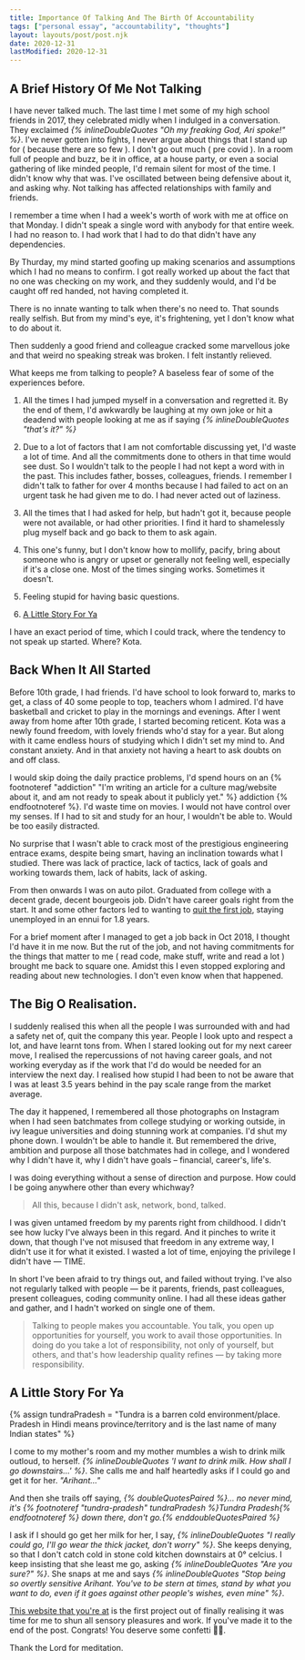 ```yaml
---
title: Importance Of Talking And The Birth Of Accountability
tags: ["personal essay", "accountability", "thoughts"]
layout: layouts/post/post.njk
date: 2020-12-31
lastModified: 2020-12-31
---
```


## A Brief History Of Me Not Talking

I have never talked much. The last time I met some of my high school friends in 2017, they celebrated midly when I indulged in a conversation. They exclaimed _{% inlineDoubleQuotes "Oh my freaking God, Ari spoke!" %}_. I've never gotten into fights, I never argue about things that I stand up for ( because there are so few ). I don't go out much ( pre covid ). In a room full of people and buzz, be it in office, at a house party, or even a social gathering of like minded people, I'd remain silent for most of the time. I didn't know why that was. I've oscillated between being defensive about it, and asking why. Not talking has affected relationships with family and friends.

I remember a time when I had a week's worth of work with me at office on that Monday. I didn't speak a single word with anybody for that entire week. I had no reason to. I had work that I had to do that didn't have any dependencies.

By Thurday, my mind started goofing up making scenarios and assumptions which I had no means to confirm. I got really worked up about the fact that no one was checking on my work, and they suddenly would, and I'd be caught off red handed, not having completed it.

There is no innate wanting to talk when there's no need to. That sounds really selfish. But from my mind's eye, it's frightening, yet I don't know what to do about it.

Then suddenly a good friend and colleague cracked some marvellous joke and that weird no speaking streak was broken. I felt instantly relieved.

What keeps me from talking to people? A baseless fear of some of the experiences before.

1. All the times I had jumped myself in a conversation and regretted it. By the end of them, I'd awkwardly be laughing at my own joke or hit a deadend with people looking at me as if saying _{% inlineDoubleQuotes "that's it?" %}_

2. Due to a lot of factors that I am not comfortable discussing yet, I'd waste a lot of time. And all the commitments done to others in that time would see dust. So I wouldn't talk to the people I had not kept a word with in the past. This includes father, bosses, colleagues, friends. I remember I didn't talk to father for over 4 months because I had failed to act on an urgent task he had given me to do. I had never acted out of laziness.

3. All the times that I had asked for help, but hadn't got it, because people were not available, or had other priorities. I find it hard to shamelessly plug myself back and go back to them to ask again.

4. This one's funny, but I don't know how to mollify, pacify, bring about someone who is angry or upset or generally not feeling well, especially if it's a close one. Most of the times singing works. Sometimes it doesn't.

5. Feeling stupid for having basic questions.

6. [A Little Story For Ya](#a-little-story-for-ya)

I have an exact period of time, which I could track, where the tendency to not speak up started. Where? Kota.

## Back When It All Started

Before 10th grade, I had friends. I'd have school to look forward to, marks to get, a class of 40 some people to top, teachers whom I admired. I'd have basketball and cricket to play in the mornings and evenings. After I went away from home after 10th grade, I started becoming reticent. Kota was a newly found freedom, with lovely friends who'd stay for a year. But along with it came endless hours of studying which I didn't set my mind to. And constant anxiety. And in that anxiety not having a heart to ask doubts on and off class.

I would skip doing the daily practice problems, I'd spend hours on an {% footnoteref "addiction" "I'm writing an article for a culture mag/website about it, and am not ready to speak about it publicly yet." %} addiction {% endfootnoteref %}. I'd waste time on movies. I would not have control over my senses. If I had to sit and study for an hour, I wouldn't be able to. Would be too easily distracted.

No surprise that I wasn't able to crack most of the prestigious engineering entrace exams, despite being smart, having an inclination towards what I studied. There was lack of practice, lack of tactics, lack of goals and working towards them, lack of habits, lack of asking.

<!--
- not having much knowledge about things

~~Since I've never really spoken with people about things that'd instigate action, creation, learning, discussion, polite healthy arguments, this year I found myself troubled by how much I should have known and didn't know.~~

Doubt creeped in like angry 🍯🐝s inside the house. I doubted if I had been a good son, a good brother, a good friend to others, and I got gigantic NOs to all of those. More, I didn't know how to change that. So not knowing what to do, I just started down the memory lane. -->


From then onwards I was on auto pilot. Graduated from college with a decent grade, decent bourgeois job. Didn't have career goals right from the start. It and some other factors led to wanting to [quit the first job](http://gdad-s-river.github.io/blog/goodbye-sapient), staying unemployed in an ennui for 1.8 years.

For a brief moment after I managed to get a job back in Oct 2018, I thought I'd have it in me now. But the rut of the job, and not having commitments for the things that matter to me ( read code, make stuff, write and read a lot ) brought me back to square one. Amidst this I even stopped exploring and reading about new technologies. I don't even know when that happened.

## The Big O Realisation.

I suddenly realised this when all the people I was surrounded with and had a safety net of, quit the company this year. People I look upto and respect a lot, and have learnt tons from. When I stared looking out for my next career move, I realised the repercussions of not having career goals, and not working everyday as if the work that I'd do would be needed for an interview the next day. I realised how stupid I had been to not be aware that I was at least 3.5 years behind in the pay scale range from the market average.

The day it happened, I remembered all those photographs on Instagram when I had seen batchmates from college studying or working outside, in ivy league universities and doing stunning work at companies. I'd shut my phone down. I wouldn't be able to handle it. But remembered the drive, ambition and purpose all those batchmates had in college, and I wondered why I didn't have it, why I didn't have goals – financial, career's, life's.

I was doing everything without a sense of direction and purpose. How could I be going anywhere other than every whichway?

> All this, because I didn't ask, network, bond, talked.

I was given untamed freedom by my parents right from childhood. I didn't see how lucky I've always been in this regard. And it pinches to write it down, that though I've not misused that freedom in any extreme way, I didn't use it for what it existed. I wasted a lot of time, enjoying the privilege I didn't have — TIME.

In short I've been afraid to try things out, and failed without trying. I've also not regularly talked with people — be it parents, friends, past colleagues, present colleagues, coding community online. I had all these ideas gather and gather, and I hadn't worked on single one of them.

> Talking to people makes you accountable. You talk, you open up opportunities for yourself, you work to avail those opportunities. In doing do you take a lot of responsibility, not only of yourself, but others, and that's how leadership quality refines — by taking more responsibility.

## A Little Story For Ya

{% assign tundraPradesh = "Tundra is a barren cold environment/place. Pradesh in Hindi means province/territory and is the last name of many Indian states" %}

I come to my mother's room and my mother mumbles a wish to drink milk outloud, to herself. _{% inlineDoubleQuotes 'I want to drink milk. How shall I go downstairs…' %}_. She calls me and half heartedly asks if I could go and get it for her. _"Arihant…"_

And then she trails off saying, _{% doubleQuotesPaired %}… no never mind, it's {% footnoteref "tundra-pradesh" tundraPradesh %}Tundra Pradesh{% endfootnoteref %} down there, don't go.{% enddoubleQuotesPaired %}_

I ask if I should go get her milk for her, I say, _{% inlineDoubleQuotes "I really could go, I'll go wear the thick jacket, don't worry" %}_. She keeps denying, so that I don't catch cold in stone cold kitchen downstairs at 0&deg; celcius. I keep insisting that she least me go, asking _{% inlineDoubleQuotes "Are you sure?" %}_. She snaps at me and says _{% inlineDoubleQuotes "Stop being so overtly sensitive Arihant. You've to be stern at times, stand by what you want to do, even if it goes against other people's wishes, even mine" %}_.

[This website that you're at](https://github.com/arihantverma/arihantverma.com) is the first project out of finally realising it was time for me to shun all sensory pleasures and work. If you've made it to the end of the post. Congrats! You deserve some confetti 🎉🎊.

Thank the Lord for meditation.
